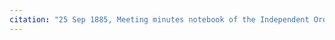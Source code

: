 ```yaml
---
citation: "25 Sep 1885, Meeting minutes notebook of the Independent Order of Good Templars, High Bridge Lodge No. 296, Tompkins County History Center, Ithaca NY."
---
```



